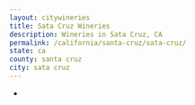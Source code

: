 ```yaml
---
layout: citywineries
title: Sata Cruz Wineries
description: Wineries in Sata Cruz, CA
permalink: /california/santa-cruz/sata-cruz/
state: ca
county: santa cruz
city: sata cruz
---
```

-
